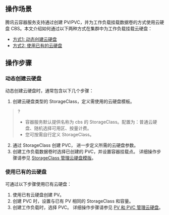 ## 操作场景
腾讯云容器服务支持通过创建 PV/PVC，并为工作负载挂载数据卷的方式使用云硬盘 CBS。本文介绍如何通过以下两种方式在集群中为工作负载挂载云硬盘：
- [方式1: 动态创建云硬盘](#dynamicCBS)
- [方式2: 使用已有的云硬盘](#getCBS)

## 操作步骤
### 动态创建云硬盘[](id:dynamicCBS)

动态创建云硬盘时，通常包含以下几个步骤：
1. 创建云硬盘类型的 StorageClass，定义需使用的云硬盘模板。
>?
>- 容器服务默认提供名称为 cbs 的 StorageClass。配置为：普通云硬盘、随机选择可用区、按量计费。
>- 您可按需自行定义 StorageClass。
2. 通过 StorageClass 创建 PVC， 进一步定义所需的云硬盘参数。
3. 创建工作负载数据卷时选择已创建的 PVC，并设置容器挂载点。
详细操作步骤请参见 [StorageClass 管理云硬盘模版](https://cloud.tencent.com/document/product/457/44239)。


### 使用已有的云硬盘[](id:getCBS)

可通过以下步骤使用已有云硬盘：
1. 使用已有云硬盘创建 PV。
2. 创建 PVC 时，设置与已有 PV 相同的 StorageClass 和容量。
3. 创建工作负载时，选择 PVC。
详细操作步骤请参见 [PV 和 PVC 管理云硬盘](https://cloud.tencent.com/document/product/457/44240)。

